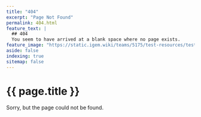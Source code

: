 ```yaml
---
title: "404"
excerpt: "Page Not Found"
permalink: 404.html
feature_text: |
  ## 404
  You seem to have arrived at a blank space where no page exists.
feature_image: "https://static.igem.wiki/teams/5175/test-resources/test-image-1300x400.jpg"
aside: false
indexing: true
sitemap: false
---
```


<h1>{{ page.title }}</h1>

Sorry, but the page could not be found.

<!-- Are you looking for:

{% include nav-default.html %} -->
